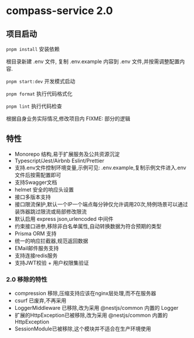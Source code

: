# compass-service 2.0

## 项目启动

`pnpm install` 安装依赖

根目录新建 .env 文件, 复制 .env.example 内容到 .env 文件,并按需调整配置内容.

`pnpm start:dev` 开发模式启动

`pnpm format` 执行代码格式化

`pnpm lint` 执行代码检查

根据自身业务实际情况,修改项目内 FIXME: 部分的逻辑

## 特性

* Monorepo 结构,易于扩展服务及公共资源沉淀
* Typescript/Jest/Airbnb Eslint/Prettier
* 支持.env文件控制环境变量,示例可见: .env.example,复制示例文件进入.env文件后按需配置即可
* 支持Swagger文档
* helmet 安全的响应头设置
* 接口多版本支持
* 接口限流保护,默认一个IP一个端点每分钟仅允许调用20次,特例场景可以通过装饰器跳过限流或局部修改限流
* 默认启用 express json,urlencoded 中间件
* 约束接口进参,移除非白名单属性,自动转换数据为符合预期的类型
* Prisma ORM 支持
* 统一的响应拦截器,规范返回数据
* EMail邮件服务支持
* 支持连接redis服务
* 支持JWT校验 + 用户权限集验证

### 2.0 移除的特性

* compression 移除,压缩支持应该在nginx层处理,而不在服务器
* csurf 已废弃,不再采用
* LoggerMiddleware 已移除,改为采用 @nestjs/common 内置的 Logger
* 扩展的HttpException已被移除,改为采用 @nestjs/common 内置的 HttpException
* SessionModule已被移除,这个模块并不适合在生产环境使用

